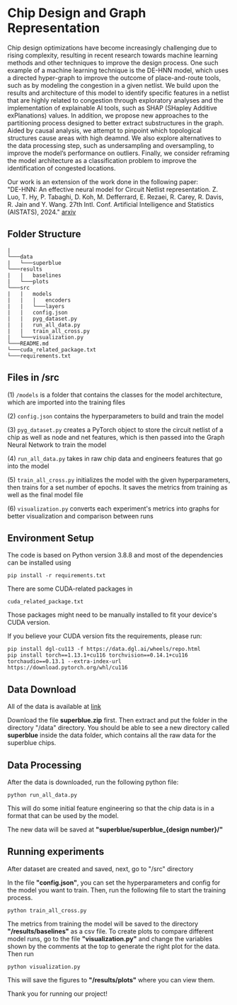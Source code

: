 # Chip Design and Graph Representation

Chip design optimizations have become increasingly challenging due to rising complexity, resulting in recent research towards machine learning methods and other techniques to improve the design process. One such example of a machine learning technique is the DE-HNN model, which uses a directed hyper-graph to improve the outcome of place-and-route tools, such as by modeling the congestion in a given netlist. We build upon the results and architecture of this model to identify specific features in a netlist that are highly related to congestion through exploratory analyses and the implementation of explainable AI tools, such as SHAP (SHapley Additive exPlanations) values. In addition, we propose new approaches to the partitioning process designed to better extract substructures in the graph. Aided by causal analysis, we attempt to pinpoint which topological structures cause areas with high deamnd. We also explore alternatives to the data processing step, such as undersampling and oversampling, to improve the model’s performance on outliers. Finally, we consider reframing the model architecture as a classification problem to improve the identification of congested locations.

Our work is an extension of the work done in the following paper:  
"DE-HNN: An effective neural model for Circuit Netlist representation.
 Z. Luo, T. Hy, P. Tabaghi, D. Koh, M. Defferrard, E. Rezaei, R. Carey, R. Davis, R. Jain and Y. Wang. 27th Intl. Conf. Artificial Intelligence and Statistics (AISTATS), 2024." [arxiv](https://arxiv.org/abs/2404.00477)

## Folder Structure

```
|
└───data
|   └───superblue
└───results
|   |   baselines
|   └───plots
└───src
|   |   models
|   |   |   encoders
|   |   └───layers
|   |   config.json
|   |   pyg_dataset.py
|   |   run_all_data.py
|   |   train_all_cross.py
|   └───visualization.py
└───README.md
└───cuda_related_package.txt
└───requirements.txt
```

## Files in /src
(1) ```/models``` is a folder that contains the classes for the model architecture, which are imported into the training files

(2) ```config.json``` contains the hyperparameters to build and train the model

(3) ```pyg_dataset.py``` creates a PyTorch object to store the circuit netlist of a chip as well as node and net features, which is then passed into the Graph Neural Network to train the model

(4) ```run_all_data.py``` takes in raw chip data and engineers features that go into the model

(5) ```train_all_cross.py``` initializes the model with the given hyperparameters, then trains for a set number of epochs. It saves the metrics from training as well as the final model file

(6) ```visualization.py``` converts each experiment's metrics into graphs for better visualization and comparison between runs

## Environment Setup

The code is based on Python version 3.8.8 and most of the dependencies can be installed using 
```commandline
pip install -r requirements.txt
```

There are some CUDA-related packages in 
```commandline
cuda_related_package.txt
```
Those packages might need to be manually installed to fit your device's CUDA version. 

If you believe your CUDA version fits the requirements, please run:
```commandline
pip install dgl-cu113 -f https://data.dgl.ai/wheels/repo.html
pip install torch==1.13.1+cu116 torchvision==0.14.1+cu116 torchaudio==0.13.1 --extra-index-url https://download.pytorch.org/whl/cu116
```

## Data Download

All of the data is available at [link](https://zenodo.org/records/14599896)

Download the file **superblue.zip** first. Then extract and put the folder in the directory "/data" directory. You should be able to see a new directory called **superblue** inside the data folder, which contains all the raw data for the superblue chips.

## Data Processing

After the data is downloaded, run the following python file:

```commandline
python run_all_data.py
```

This will do some initial feature engineering so that the chip data is in a format that can be used by the model. 

The new data will be saved at **"superblue/superblue_{design number}/"**

## Running experiments

After dataset are created and saved, next, go to "/src" directory

In the file **"config.json"**, you can set the hyperparameters and config for the model you want to train. Then, run the following file to start the training process.

```commandline
python train_all_cross.py
```

The metrics from training the model will be saved to the directory **"/results/baselines"** as a csv file. To create plots to compare different model runs, go to the file **"visualization.py"** and change the variables shown by the comments at the top to generate the right plot for the data. Then run

```commandline
python visualization.py
```

This will save the figures to **"/results/plots"** where you can view them.

Thank you for running our project!
